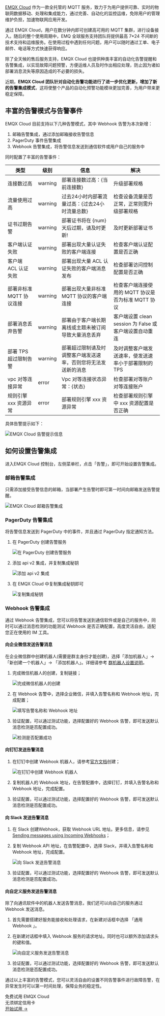 [EMQX Cloud](https://www.emqx.com/zh/cloud) 作为一款全托管的 MQTT 服务，致力于为用户提供可靠、实时的物联网数据移动、处理和集成能力，通过完善、自动化的监控运维，免除用户的管理维护负担，加速物联网应用开发。

通过 EMQX Cloud，用户在数分钟内即可创建高可用的 MQTT 集群，进行设备接入。随后的整个使用周期中，EMQ 全球服务支持团队将提供最高 7*24 不间断的技术支持和运维服务。在使用过程中遇到任何问题，用户可以随时通过工单、电子邮件、电话等方式快速获得响应。

除了全天候的售后服务支持，EMQX Cloud 也提供种类丰富的自动化告警提醒和告警集成，以实现故障问题预警，方便运维人员及时作出相应处理，防止因为诸如部署消息流失等原因造成的不必要的损失。

近期，**EMQX Cloud 团队针对自动化告警功能进行了进一步优化更新，增加了新的告警集成模式**，这将使整个产品的自动化预警功能模块更加完善，为用户带来更稳定保障。

## 丰富的告警模式与告警事件

EMQX Cloud 目前支持以下几种告警模式，其中 Webhook 告警为本次新增：

1. 邮箱告警集成，通过添加邮箱接收告警信息
2. PagerDuty 事件告警集成
3. Webhook 告警集成，将告警信息发送到通信软件或用户自己的服务中

同时配置了丰富的告警事件：

| **类型**                 | **级别** | **信息**                                                     | **解决**                                               |
| ------------------------ | -------- | ------------------------------------------------------------ | ------------------------------------------------------ |
| 连接数过高               | warning  | 部署连接数过高：{当前连接数}                                 | 升级部署规格                                           |
| 流量使用过高             | warning  | 过去24小时内部署流量过高：{过去24小时流量总数}               | 检查设备流量是否正常，正常则需升级部署规格             |
| 证书过期告警             | warning  | 部署证书将在 {num} 天后过期，请及时更新!                     | 及时更新部署证书                                       |
| 客户端认证失败           | warning  | 部署出现大量认证失败的客户端连接                             | 检查客户端认证配置是否正确                             |
| 客户端 ACL 认证失败      | warning  | 部署出现大量 ACL 认证失败的客户端消息发布                    | 检查部署访问控制配置是否正确                           |
| 部署非标准 MQTT 协议连接 | warning  | 部署出现大量非标准 MQTT 协议的客户端连接                     | 检查客户端连接使用的 MQTT 协议是否为标准 MQTT 协议     |
| 部署消息丢弃告警         | warning  | 部署由于客户端长期离线或主题未被订阅导致大量消息丢弃         | 客户端设置 clean session 为 False 或客户端设置自动重连 |
| 部署 TPS 超过限制告警    | warning  | 部署超过限制请及时调整客户端发送速率，否则您将无法发送新的消息 | 及时调整客户端发送速率，使发送速率小于部署限制的 TPS   |
| vpc 对等连接异常         | error    | Vpc 对等连接状态异常：{状态}                                 | 检查部署对等账户对等连接账户                           |
| 规则引擎 xxx 资源异常    | error    | 部署规则引擎 xxx 资源异常                                    | 检查部署规则引擎中 xxx 资源配置是否正确                |

具体告警提示如下：

![EMQX Cloud 告警提示信息](https://assets.emqx.com/images/fec1d88211a87b30f49abc381105398a.png)

## 如何设置告警集成

进入EMQX Cloud 控制台，左侧菜单栏，点击「告警」，即可开始设置告警集成。

### 邮箱告警集成

只需添加接受告警信息的邮箱，当部署产生告警时即可第一时间向邮箱发送告警提醒。

![EMQX Cloud 邮箱告警集成](https://assets.emqx.com/images/f97be1c58f54e17cb4519f90732a0e39.png)
 

### PagerDuty 告警集成

将告警信息发送到 PagerDuty 中的事件，并且通过 PagerDuty 指定通知方法。

1. 在 PagerDuty 创建告警服务

	![在 PagerDuty 创建告警服务](https://assets.emqx.com/images/9cb64e8a45ad0b50493ddcc4d51e420d.png)

2. 添加 api v2 集成，并复制集成秘钥

	![添加 api v2 集成](https://assets.emqx.com/images/351025ab452229d20292d80ca0e5ca20.png)

3. 在 EMQX Cloud 中复制集成秘钥即可

	![复制集成秘钥](https://assets.emqx.com/images/75fe0a9e6bbcad76d1c35693ad9182df.png)

### Webhook 告警集成

通过 Webhook 告警集成，您可以将告警发送到通信软件或是自己的服务中，同时可以通过消息检测的功能测试 Webhook 是否正确配置，高度灵活自由，适配您正在使用的 IM 工具。

#### 向企业微信发送告警消息

在企业微信群中创建机器人(需要是群主身份才能创建)，选择「添加机器人」->「新创建一个机器人」-> 「添加机器人」。详细请参考 [群机器人设置说明](https://developer.work.weixin.qq.com/document/path/91770)。

1. 完成微信机器人的创建，复制链接； 

	![完成微信机器人的创建](https://assets.emqx.com/images/5b12d44fbeff1842be16a1e28b7cd709.png)
 
2. 在 Webhook 告警中，选择企业微信，并填入告警名称和 Webhook 地址，完成配置；

	![填写告警名称和 Webhook 地址](https://assets.emqx.com/images/caa149e6415000cf8e3a58dcea797c76.png)
 
3. 验证配置，可以通过测试功能，选择配置好的 Webhook 告警，即可发送默认消息检测是否配置成功。

	![检测是否配置成功](https://assets.emqx.com/images/df69020156aa15d3790ef56a14f3bc31.png)


#### 向钉钉发送告警消息

1. 在钉钉中创建 Webhook 机器人，请参考[官方文档](https://open.dingtalk.com/document/robots/custom-robot-access)创建；

	![在钉钉中创建 Webhook 机器人](https://assets.emqx.com/images/1b944afecf2da10831c3c854d4ae1a82.png)
 
2. 复制机器人的 Webhook 地址，在告警配置中，选择钉钉，并填入告警名称和 Webhook 地址，完成配置。

3. 验证配置，可以通过测试功能，选择配置好的 Webhook 告警，即可发送默认消息检测是否配置成功。

#### 向 Slack 发送告警消息

1. 在 Slack 创建Webhook，获取 Webhook URL 地址。更多信息，请参见 [Sending messages using Incoming Webhooks](https://api.slack.com/messaging/webhooks?spm=a2c4g.11186623.0.0.2fa63db5J0PRQp)；

2. 复制 Webhook API 地址，在告警配置中，选择 Slack，并填入告警名称和 Webhook 地址，完成配置。

   ![向 Slack 发送告警消息](https://assets.emqx.com/images/aa041eb3d44ddb294e0a5bcf42e51034.png)

3. 验证配置，可以通过测试功能，选择配置好的 Webhook 告警，即可发送默认消息检测是否配置成功。

#### 向自定义服务发送告警消息

除了向通讯软件中的机器人发送告警消息，我们还可以向自己的服务通过 Webhook 发送消息。

1. 首先需要搭建好服务能接收和处理请求，在新建对话框中选择 「通用 Webhook 」。

2. 在新建对话框中填入 Webhook 服务的请求地址。同时也可以额外添加请求头的键和值。

	![向自定义服务发送告警消息](https://assets.emqx.com/images/98c7be871386ae04b7ce17a65bb8f7cc.png)

3. 验证配置，可以通过测试功能，选择配置好的 Webhook 告警，即可发送默认消息检测是否配置成功。


通过以上丰富的告警模式，您可以灵活自由的设置不同告警事件进行故障告警，在异常发生时可以第一时间处理，保障业务的稳定性。

<section class="promotion">
    <div>
        免费试用 EMQX Cloud
        <div class="is-size-14 is-text-normal has-text-weight-normal">无须绑定信用卡</div>
    </div>
    <a href="https://www.emqx.com/zh/signup?continue=https://cloud.emqx.com/console/deployments/0?oper=new" class="button is-gradient px-5">开始试用 →</a >
</section>
